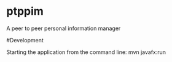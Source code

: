 # ptppim
A peer to peer personal information manager

#Development

Starting the application from the command line:
mvn javafx:run
